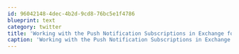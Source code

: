 ```yaml
---
id: 96042148-4dec-4b2d-9cd8-76bc5e1f4786
blueprint: text
category: twitter
title: 'Working with the Push Notification Subscriptions in Exchange for a client. Very very cool stuff.'
caption: 'Working with the Push Notification Subscriptions in Exchange for a client. Very very cool stuff.'
---
```

